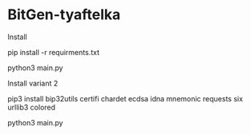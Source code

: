# BitGen-tyaftelka
Install

pip install -r requirments.txt

python3 main.py





Install variant 2

pip3 install bip32utils certifi chardet ecdsa idna mnemonic requests six urllib3 colored

python3 main.py
